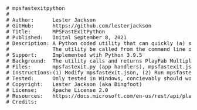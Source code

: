 <pre>
# mpsfastexitpython
#
# Author:      Lester Jackson
# GitHub:      https://github.com/lesterjackson
# Title:       MPSFastExitPython
# Published:   Inital September 8, 2021
# Description: A Python coded utility that can quickly (a) shutdown MPS active servers or (b) reduce max & standby limits to zero.
#              The utility be called from the command line or as a service from Azure Functions
# Support:     Implemented wtih Python 3.9.5
# Background:  The utility calls and returns PlayFab Multiplayer Server REST API responses
# Files:       mpsfastexit.py (app handlers), mpsfastexit.json (app configuration)
# Instructions:(1) Modify mpsfastexit.json, (2) Run mpsfastexit.py in same folder with mpsfastexit.json
# Tested:      Only tested in Windows, concievably should work in Linux and Mac OS X
# Copyright:   Lester Jackson (aka Bingfoot)
# License:     Apache License 2.0
# Resources:   https://docs.microsoft.com/en-us/rest/api/playfab/multiplayer/multiplayer-server
# Credits:     
</pre>
